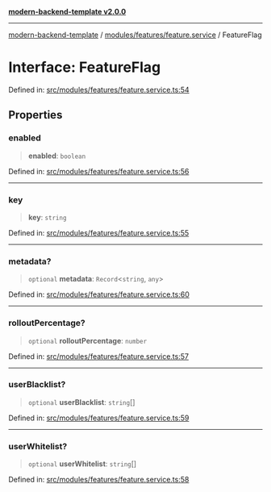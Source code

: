 [**modern-backend-template v2.0.0**](../../../../README.md)

***

[modern-backend-template](../../../../modules.md) / [modules/features/feature.service](../README.md) / FeatureFlag

# Interface: FeatureFlag

Defined in: [src/modules/features/feature.service.ts:54](https://github.com/maemreyo/saas-4cus-nodejs/blob/2a5b3f3aa11335dfa561e80e1feabb8e6084261e/src/modules/features/feature.service.ts#L54)

## Properties

### enabled

> **enabled**: `boolean`

Defined in: [src/modules/features/feature.service.ts:56](https://github.com/maemreyo/saas-4cus-nodejs/blob/2a5b3f3aa11335dfa561e80e1feabb8e6084261e/src/modules/features/feature.service.ts#L56)

***

### key

> **key**: `string`

Defined in: [src/modules/features/feature.service.ts:55](https://github.com/maemreyo/saas-4cus-nodejs/blob/2a5b3f3aa11335dfa561e80e1feabb8e6084261e/src/modules/features/feature.service.ts#L55)

***

### metadata?

> `optional` **metadata**: `Record`\<`string`, `any`\>

Defined in: [src/modules/features/feature.service.ts:60](https://github.com/maemreyo/saas-4cus-nodejs/blob/2a5b3f3aa11335dfa561e80e1feabb8e6084261e/src/modules/features/feature.service.ts#L60)

***

### rolloutPercentage?

> `optional` **rolloutPercentage**: `number`

Defined in: [src/modules/features/feature.service.ts:57](https://github.com/maemreyo/saas-4cus-nodejs/blob/2a5b3f3aa11335dfa561e80e1feabb8e6084261e/src/modules/features/feature.service.ts#L57)

***

### userBlacklist?

> `optional` **userBlacklist**: `string`[]

Defined in: [src/modules/features/feature.service.ts:59](https://github.com/maemreyo/saas-4cus-nodejs/blob/2a5b3f3aa11335dfa561e80e1feabb8e6084261e/src/modules/features/feature.service.ts#L59)

***

### userWhitelist?

> `optional` **userWhitelist**: `string`[]

Defined in: [src/modules/features/feature.service.ts:58](https://github.com/maemreyo/saas-4cus-nodejs/blob/2a5b3f3aa11335dfa561e80e1feabb8e6084261e/src/modules/features/feature.service.ts#L58)
